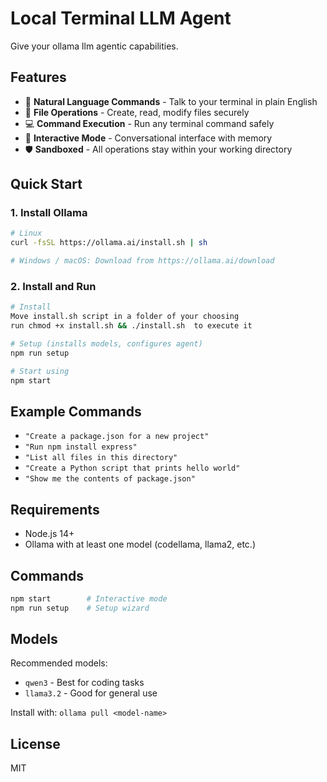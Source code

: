 # Local Terminal LLM Agent

Give your ollama llm agentic capabilities.

## Features

- 🤖 **Natural Language Commands** - Talk to your terminal in plain English
- 📁 **File Operations** - Create, read, modify files securely  
- 💻 **Command Execution** - Run any terminal command safely
- 🔄 **Interactive Mode** - Conversational interface with memory
- 🛡️ **Sandboxed** - All operations stay within your working directory

## Quick Start

### 1. Install Ollama
```bash
# Linux
curl -fsSL https://ollama.ai/install.sh | sh

# Windows / macOS: Download from https://ollama.ai/download
```

### 2. Install and Run
```bash
# Install
Move install.sh script in a folder of your choosing
run chmod +x install.sh && ./install.sh  to execute it

# Setup (installs models, configures agent)
npm run setup

# Start using
npm start
```


## Example Commands

- `"Create a package.json for a new project"`
- `"Run npm install express"`  
- `"List all files in this directory"`
- `"Create a Python script that prints hello world"`
- `"Show me the contents of package.json"`

## Requirements

- Node.js 14+
- Ollama with at least one model (codellama, llama2, etc.)

## Commands

```bash
npm start        # Interactive mode
npm run setup    # Setup wizard  
```

## Models

Recommended models:
- `qwen3` - Best for coding tasks
- `llama3.2` - Good for general use

Install with: `ollama pull <model-name>`

## License

MIT
